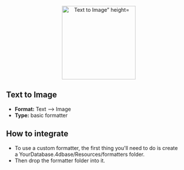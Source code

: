 <p align="center"><img src="https://developer.4d.com/4d-for-ios/docs/assets/en/template-formatters/formatter-text-to-Image.png" alt="Text to Image” height="auto" width="200"></p>

## Text to Image

* **Format:** Text ⟶ Image
* **Type:** basic formatter

## How to integrate

* To use a custom formatter, the first thing you'll need to do is create a YourDatabase.4dbase/Resources/formatters folder.
* Then drop the formatter folder into it. 
